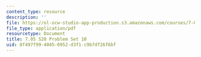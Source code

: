 ```yaml
---
content_type: resource
description: ''
file: https://ol-ocw-studio-app-production.s3.amazonaws.com/courses/7-05-general-biochemistry-spring-2020/8f497f9940450952d3f1c9b7df26f6bf_MIT7_05S20_Pset10.pdf
file_type: application/pdf
resourcetype: Document
title: 7.05 S20 Problem Set 10
uid: 8f497f99-4045-0952-d3f1-c9b7df26f6bf
---
```


